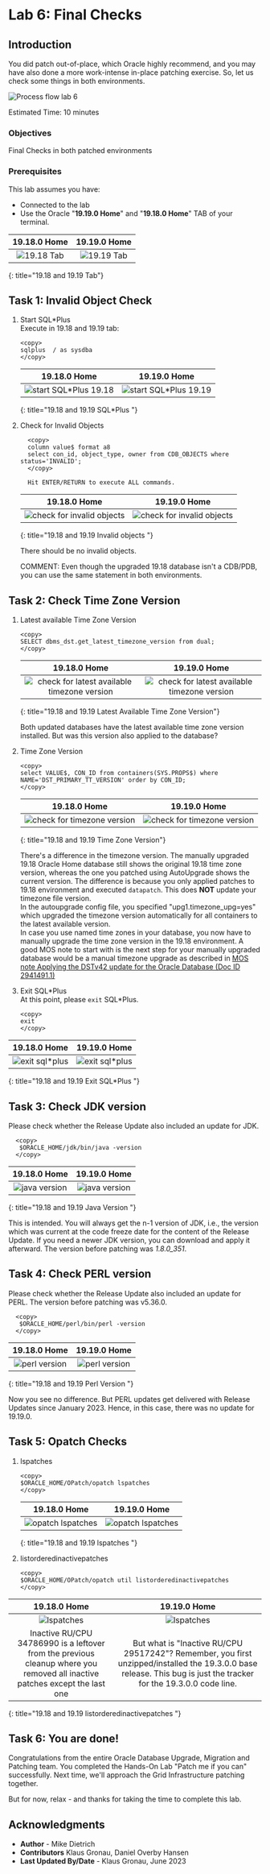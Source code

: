 # Lab 6:  Final Checks

## Introduction 
You did patch out-of-place, which Oracle highly recommend, and you may have also done a more work-intense in-place patching exercise. So, let us check some things in both environments. 

![Process flow lab 6](./images/lab6-process-flow.png " ")

Estimated Time: 10 minutes

### Objectives

Final Checks in both patched environments

### Prerequisites

This lab assumes you have:

- Connected to the lab
- Use the Oracle "__19.19.0 Home__" and "__19.18.0 Home__" TAB of your terminal.

| 19.18.0 Home | 19.19.0 Home |
| :------------: | :------------: |
| ![19.18 Tab](./images/19-18-home.png " ") | ![19.19 Tab](./images/19-19-home.png " ") |
{: title="19.18 and 19.19 Tab"}

## Task 1: Invalid Object Check

1. Start SQL*Plus </br>
Execute in 19.18 and 19.19 tab:

    ```
    <copy>
    sqlplus  / as sysdba 
    </copy> 
    ```

    | 19.18.0 Home | 19.19.0 Home |
    | :------------: | :------------: |
    |  ![start SQL*Plus 19.18](./images/sqlplus-18.png " ") |  ![start SQL*Plus 19.19](./images/sqlplus-19.png " ") |
    {: title="19.18 and 19.19 SQL*Plus "}



2. Check for Invalid Objects

    ```
      <copy>
      column value$ format a8
      select con_id, object_type, owner from CDB_OBJECTS where status='INVALID';
      </copy>

      Hit ENTER/RETURN to execute ALL commands.
    ```

    | 19.18.0 Home | 19.19.0 Home |
    | :------------: | :------------: |
    |  ![check for invalid objects](./images/invalid-objects-check-18.png " ") |  ![check for invalid objects](./images/invalid-objects-check-19.png " ") |
    {: title="19.18 and 19.19 Invalid objects "}
    

    There should be no invalid objects. </br>

    COMMENT: Even though the upgraded 19.18 database isn't a CDB/PDB, you can use the same statement in both environments.

## Task 2: Check Time Zone Version

1. Latest available Time Zone Version
    ```
    <copy>
    SELECT dbms_dst.get_latest_timezone_version from dual;
    </copy>
    ```

    | 19.18.0 Home | 19.19.0 Home |
    | :------------: | :------------: |
    |  ![check for latest available timezone version](./images/latest-available-timezone-file-18.png " ") |  ![check for latest available timezone version](./images/latest-available-timezone-file-19.png " ") |
    {: title="19.18 and 19.19 Latest Available Time Zone Version"}

    Both updated databases have the latest available time zone version installed. But was this version also applied to the database?

2. Time Zone Version
    ```
    <copy>
    select VALUE$, CON_ID from containers(SYS.PROPS$) where NAME='DST_PRIMARY_TT_VERSION' order by CON_ID;
    </copy>
    ```

    | 19.18.0 Home | 19.19.0 Home |
    | :------------: | :------------: |
    |  ![check for timezone version](./images/check-timezone-file-18.png " ") |  ![check for timezone version](./images/check-timezone-file-19.png " ") |
    {: title="19.18 and 19.19 Time Zone Version"}

    There's a difference in the timezone version. The manually upgraded 19.18 Oracle Home database still shows the original 19.18 time zone version, whereas the one you patched using AutoUpgrade shows the current version.
    The difference is because you only applied patches to 19.18 environment and executed `datapatch`. This does __NOT__ update your timezone file version. </br>
    In the autoupgrade config file, you specified "upg1.timezone_upg=yes" which upgraded the timezone version automatically for all containers to the latest available version. </br>
    In case you use named time zones in your database, you now have to manually upgrade the time zone version in the 19.18 environment. A good MOS note to start with is the next step for your manually upgraded database would be a manual timezone upgrade as described in [MOS note 	Applying the DSTv42 update for the Oracle Database (Doc ID 2941491.1)](https://support.oracle.com/epmos/faces/DocumentDisplay?id=412160.1)

3. Exit SQL\*Plus </br>
    At this point, please `exit` SQL*Plus.
    ```
    <copy>
    exit
    </copy>
    ```

  | 19.18.0 Home | 19.19.0 Home |
  | :------------: | :------------: |
  |  ![exit sql*plus](./images/exit-sqlplus-18.png " ") |  ![exit sql*plus](./images/exit-sqlplus-19.png " ") |
  {: title="19.18 and 19.19 Exit SQL*Plus "}



## Task 3: Check JDK version
Please check whether the Release Update also included an update for JDK.

  ```
    <copy>
     $ORACLE_HOME/jdk/bin/java -version
    </copy>
  ```

  | 19.18.0 Home | 19.19.0 Home |
  | :------------: | :------------: |
  |  ![java version](./images/check-java-version-18.png " ") |  ![java version](./images/check-java-version-19.png " ") |
  {: title="19.18 and 19.19 Java Version "}




This is intended. You will always get the n-1 version of JDK, i.e., the version which was current at the code freeze date for the content of the Release Update. If you need a newer JDK version, you can download and apply it afterward. The version before patching was *1.8.0_351*.



## Task 4: Check PERL version
Please check whether the Release Update also included an update for PERL. The version before patching was v5.36.0.

  ```
    <copy>
     $ORACLE_HOME/perl/bin/perl -version
    </copy>
  ```

  | 19.18.0 Home | 19.19.0 Home |
  | :------------: | :------------: |
  | ![perl version](./images/check-perl-version-18.png " ") |  ![perl version](./images/check-perl-version-19.png " ") |
  {: title="19.18 and 19.19 Perl Version "}



Now you see no difference. But PERL updates get delivered with Release Updates since January 2023. Hence, in this case, there was no update for 19.19.0.


## Task 5: Opatch Checks
1. lspatches
    ```
    <copy>
    $ORACLE_HOME/OPatch/opatch lspatches
    </copy>
    ```

    | 19.18.0 Home | 19.19.0 Home |
    | :------------: | :------------: |
    |  ![opatch lspatches](./images/lspatches-18.png " ") |  ![opatch lspatches](./images/lspatches-19.png " ") |
    {: title="19.18 and 19.19 lspatches "}




2. listorderedinactivepatches

    ```
    <copy>
    $ORACLE_HOME/OPatch/opatch util listorderedinactivepatches
    </copy>
    ```

  | 19.18.0 Home | 19.19.0 Home |
  | :------------: | :------------: |
  |  ![lspatches](./images/listorderedinactivepatches-18.png " ") |  ![lspatches](./images/listorderedinactivepatches-19.png " ") |
  | Inactive RU/CPU 34786990 is a leftover from the previous cleanup where you removed all inactive patches except the last one | But what is "Inactive RU/CPU 29517242"?  Remember, you first unzipped/installed the 19.3.0.0 base release. This bug is just the tracker for the 19.3.0.0 code line.|
  {: title="19.18 and 19.19 listorderedinactivepatches "}




## Task 6: You are done!

Congratulations from the entire Oracle Database Upgrade, Migration and Patching team. You completed the Hands-On Lab "Patch me if you can" successfully. Next time, we'll approach the Grid Infrastructure patching together. 

But for now, relax - and thanks for taking the time to complete this lab.


## Acknowledgments
* **Author** - Mike Dietrich 
* **Contributors** Klaus Gronau, Daniel Overby Hansen  
* **Last Updated By/Date** - Klaus Gronau, June 2023
